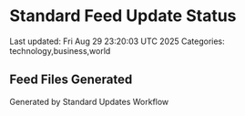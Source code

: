 # Standard Feed Update Status
Last updated: Fri Aug 29 23:20:03 UTC 2025
Categories: technology,business,world

## Feed Files Generated

Generated by Standard Updates Workflow
